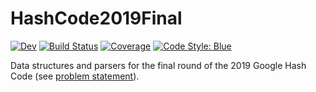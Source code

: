 # HashCode2019Final

[![Dev](https://img.shields.io/badge/docs-dev-blue.svg)](https://gdalle.github.io/HashCode2019Final.jl/dev/)
[![Build Status](https://github.com/gdalle/HashCode2019Final.jl/actions/workflows/CI.yml/badge.svg?branch=main)](https://github.com/gdalle/HashCode2019Final.jl/actions/workflows/CI.yml?query=branch%3Amain)
[![Coverage](https://codecov.io/gh/gdalle/HashCode2019Final.jl/branch/main/graph/badge.svg)](https://codecov.io/gh/gdalle/HashCode2019Final.jl)
[![Code Style: Blue](https://img.shields.io/badge/code%20style-blue-4495d1.svg)](https://github.com/invenia/BlueStyle)

Data structures and parsers for the final round of the 2019 Google Hash Code (see [problem statement](https://github.com/google/coding-competitions-archive/blob/main/hashcode/hashcode_2019_final_round.pdf)).
